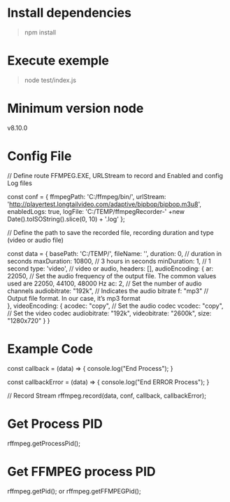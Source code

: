 # Install dependencies
> npm install

# Execute exemple
> node test/index.js

# Minimum version node
v8.10.0


# Config File
// Define route FFMPEG.EXE, URLStream to record and Enabled and config Log files

const conf = {
    ffmpegPath: 'C:/ffmpeg/bin/',
    urlStream: 'http://playertest.longtailvideo.com/adaptive/bipbop/bipbop.m3u8',
    enabledLogs: true,
    logFile: 'C:/TEMP/ffmpegRecorder-' +new Date().toISOString().slice(0, 10) + '.log'
};

// Define the path to save the recorded file, recording duration and type (video or audio file)

const data = {
    basePath: 'C:/TEMP/',
    fileName: '',
    duration: 0, // duration in seconds
    maxDuration: 10800, // 3 hours in seconds
    minDuration: 1, // 1 second
    type: 'video', // video or audio,
    headers: [],
    audioEncoding: {
        ar: 22050, // Set the audio frequency of the output file. The common values used are  22050, 44100, 48000 Hz
        ac: 2, // Set the number of audio channels
        audiobitrate: "192k", // Indicates the audio bitrate
        f: "mp3" // Output file format. In our case, it’s mp3 format   
    },
    videoEncoding: {
        acodec: "copy", // Set the audio codec
        vcodec: "copy", // Set the video codec
        audiobitrate: "192k",
        videobitrate: "2600k",
        size: "1280x720"
    }
}

# Example Code
const callback = (data) => {
    console.log("End Process");
}

const callbackError = (data) => {
    console.log("End ERROR Process");
}

// Record Stream
rffmpeg.record(data, conf, callback, callbackError);


# Get Process PID
rffmpeg.getProcessPid();

# Get FFMPEG process PID
rffmpeg.getPid();
or
rffmpeg.getFFMPEGPid();
